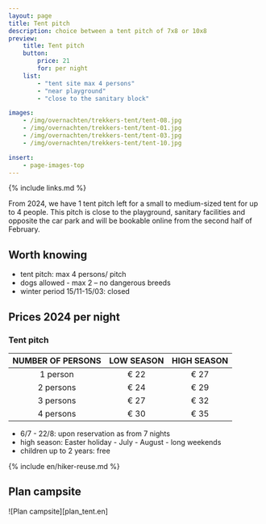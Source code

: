 ```yaml
---
layout: page
title: Tent pitch
description: choice between a tent pitch of 7x8 or 10x8
preview:
    title: Tent pitch
    button:
        price: 21
        for: per night     
    list:
        - "tent site max 4 persons"
        - "near playground"
        - "close to the sanitary block"

images:
    - /img/overnachten/trekkers-tent/tent-08.jpg
    - /img/overnachten/trekkers-tent/tent-01.jpg
    - /img/overnachten/trekkers-tent/tent-03.jpg
    - /img/overnachten/trekkers-tent/tent-10.jpg

insert:
    - page-images-top
---
```

{% include links.md %}

From 2024, we have 1 tent pitch left for a small to medium-sized tent for up to 4 people. This pitch is close to the playground, sanitary facilities and opposite the car park and will be bookable online from the second half of February.


## Worth knowing

- tent pitch: max 4 persons/ pitch
- dogs allowed - max 2 – no dangerous breeds
- winter period 15/11-15/03: closed

## Prices 2024 per night

### Tent pitch 

NUMBER OF PERSONS | LOW SEASON | HIGH SEASON      
:----------------:|:----------:|:-----------:|
1 person          |€ 22        |€ 27
2 persons         |€ 24        |€ 29         
3 persons         |€ 27        |€ 32
4 persons         |€ 30        |€ 35

* 6/7 - 22/8: upon reservation as from 7 nights
* high season: Easter holiday - July - August - long weekends
* children up to 2 years: free


{% include en/hiker-reuse.md %}


## Plan campsite

![Plan campsite][plan_tent.en]
